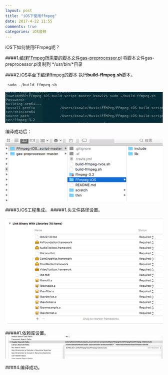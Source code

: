 ```yaml
---
layout: post
title: "iOS下使用ffmpeg"
date: 2017-4-22 11:55
comments: true
categories: iOS音频 
---
```


iOS下如何使用FFmpeg呢？

<!--more-->

####1.[编译FFmpeg所需要的脚本文件gas-preprocessor.pl](https://github.com/mansr/gas-preprocessor) 
将脚本文件gas-preprocessor.pl复制到 */usr/bin/*目录

####2.[iOS平台下编译ffmpeg的脚本](https://github.com/kewlbear/FFmpeg-iOS-build-script)
执行**build-ffmpeg.sh**脚本。

```objective-c
 sudo ./build-ffmpeg.sh

```

![image](/images/post/2017-4-22-iOS-xia-shi-yong-ffmpeg/buildscript.png) 

编译成功后：

![image](/images/post/2017-4-22-iOS-xia-shi-yong-ffmpeg/buildscriptresult.png) 


####3.iOS工程集成。
#####1.头文件路径设置。

![image](/images/post/2017-4-22-iOS-xia-shi-yong-ffmpeg/libs.png) 

#####1.依赖库设置。
![image](/images/post/2017-4-22-iOS-xia-shi-yong-ffmpeg/pathsetting.png) 

####4.编译成功。